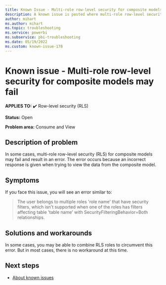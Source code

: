 ```yaml
---
title: Known Issue - Multi-role row-level security for composite models may fail
description: A known issue is posted where multi-role row-level security (RLS) for composite models may fail and result in an error.
author: mihart
ms.author: mihart
ms.topic: troubleshooting  
ms.service: powerbi
ms.subservice: pbi-troubleshooting
ms.date: 05/19/2022
ms.custom: known-issue-178
---
```


# Known issue - Multi-role row-level security for composite models may fail

**APPLIES TO:** ✔️ Row-level security (RLS)

**Status:** Open

**Problem area:** Consume and View

## Description of problem

In some cases, multi-role row-level security (RLS) for composite models may fail and result in an error.  The error occurs because an incorrect response is given when trying to view the data from the composite model.

## Symptoms

If you face this issue, you will see an error similar to:
> The user belongs to multiple roles 'role name' that have security filters, which isn't supported when one of the roles has filters affecting table 'table name' with SecurityFilteringBehavior=Both relationships.

## Solutions and workarounds

In some cases, you may be able to combine RLS roles to circumvent this error. But in most cases, there is no workaround at this time.

## Next steps

- [About known issues](power-bi-known-issues.md)
